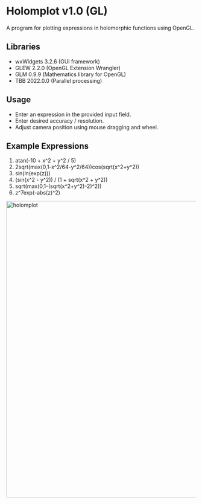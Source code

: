 
Holomplot v1.0 (GL)
===================

A program for plotting expressions in holomorphic functions using OpenGL.

Libraries
---------
- wxWidgets 3.2.6  (GUI framework)
- GLEW 2.2.0       (OpenGL Extension Wrangler)
- GLM 0.9.9        (Mathematics library for OpenGL)
- TBB 2022.0.0     (Parallel processing)

Usage
-----
- Enter an expression in the provided input field.
- Enter desired accuracy / resolution.
- Adjust camera position using mouse dragging and wheel.

Example Expressions
-------------------
1. atan(-10 + x^2 + y^2 / 5)
2. 2sqrt(max(0,1-x^2/64-y^2/64))cos(sqrt(x^2+y^2))
3. sin(ln(exp(z)))
4. (sin(x^2 - y^2)) / (1 + sqrt(x^2 + y^2))
5. sqrt(max(0,1-(sqrt(x^2+y^2)-2)^2))
6. z^7exp(-abs(z)^2)

<img width="1042" height="785" alt="holomplot" src="https://github.com/user-attachments/assets/b3f0485e-fde3-4c66-8780-e4e9bd316a7b" />
